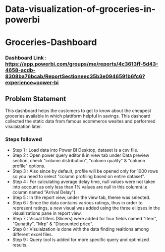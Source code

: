 # Data-visualization-of-groceries-in-powerbi
# Groceries-Dashboard

### Dashboard Link : https://app.powerbi.com/groups/me/reports/4c3613ff-5d43-4658-acdb-8308ba76bcab/ReportSectioneec35b3e0946591b6fc6?experience=power-bi

## Problem Statement

This dashboard helps the customers to get to know about the cheapest groceries available in which plattform helpful in savings.
This dashoard collected the static data from famous ecommerce wesites and performed visulaization later.


### Steps followed 

- Step 1 : Load data into Power BI Desktop, dataset is a csv file.
- Step 2 : Open power query editor & in view tab under Data preview section, check "column distribution", "column quality" & "column profile" options.
- Step 3 : Also since by default, profile will be opened only for 1000 rows so you need to select "column profiling based on entire dataset".
- Step 4 : For calculating average delay time, null values were not taken into account as only less than 1% values are null in this column(i.e column named "Arrival Delay") 
- Step 5 : In the report view, under the view tab, theme was selected.
- Step 6 : Since the data contains various ratings, thus in order to represent ratings, a new visual was added using the three ellipses in the visualizations pane in report view. 
- Step 7 : Visual filters (Slicers) were added for four fields named "Item", "Qunatity", "Mrp" & "Discounted price".
- Step 8 : Visulaization is done with the data finding realtions among different excel files.
- Step 9 : Query tool is added for more specific query and optimized results.
